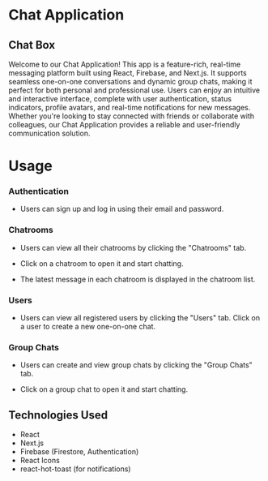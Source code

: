 
# Chat Application
## Chat Box

Welcome to our Chat Application! This app is a feature-rich, real-time messaging platform built using React, Firebase, and Next.js. It supports seamless one-on-one conversations and dynamic group chats, making it perfect for both personal and professional use. Users can enjoy an intuitive and interactive interface, complete with user authentication, status indicators, profile avatars, and real-time notifications for new messages. Whether you're looking to stay connected with friends or collaborate with colleagues, our Chat Application provides a reliable and user-friendly communication solution.

# Usage

### Authentication

- Users can sign up and log in using their email and password.
### Chatrooms

- Users can view all their chatrooms by clicking the "Chatrooms" tab.
- Click on a chatroom to open it and start chatting.

- The latest message in each chatroom is displayed in the chatroom list.

### Users

- Users can view all registered users by clicking the "Users" tab.
Click on a user to create a new one-on-one chat.

### Group Chats

- Users can create and view group chats by clicking the "Group Chats" tab.

- Click on a group chat to open it and start chatting.

## Technologies Used

- React
- Next.js
- Firebase (Firestore, Authentication)
- React Icons
- react-hot-toast (for notifications)

